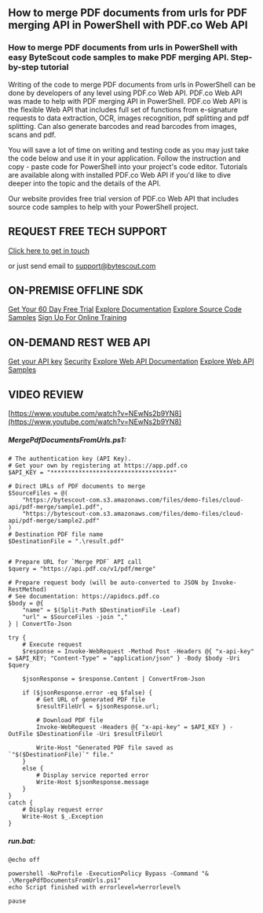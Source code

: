 ## How to merge PDF documents from urls for PDF merging API in PowerShell with PDF.co Web API

### How to merge PDF documents from urls in PowerShell with easy ByteScout code samples to make PDF merging API. Step-by-step tutorial

Writing of the code to merge PDF documents from urls in PowerShell can be done by developers of any level using PDF.co Web API. PDF.co Web API was made to help with PDF merging API in PowerShell. PDF.co Web API is the flexible Web API that includes full set of functions from e-signature requests to data extraction, OCR, images recognition, pdf splitting and pdf splitting. Can also generate barcodes and read barcodes from images, scans and pdf.

You will save a lot of time on writing and testing code as you may just take the code below and use it in your application. Follow the instruction and copy - paste code for PowerShell into your project's code editor. Tutorials are available along with installed PDF.co Web API if you'd like to dive deeper into the topic and the details of the API.

Our website provides free trial version of PDF.co Web API that includes source code samples to help with your PowerShell project.

## REQUEST FREE TECH SUPPORT

[Click here to get in touch](https://bytescout.zendesk.com/hc/en-us/requests/new?subject=PDF.co%20Web%20API%20Question)

or just send email to [support@bytescout.com](mailto:support@bytescout.com?subject=PDF.co%20Web%20API%20Question) 

## ON-PREMISE OFFLINE SDK 

[Get Your 60 Day Free Trial](https://bytescout.com/download/web-installer?utm_source=github-readme)
[Explore Documentation](https://bytescout.com/documentation/index.html?utm_source=github-readme)
[Explore Source Code Samples](https://github.com/bytescout/ByteScout-SDK-SourceCode/)
[Sign Up For Online Training](https://academy.bytescout.com/)


## ON-DEMAND REST WEB API

[Get your API key](https://app.pdf.co/signup?utm_source=github-readme)
[Security](https://pdf.co/security)
[Explore Web API Documentation](https://apidocs.pdf.co?utm_source=github-readme)
[Explore Web API Samples](https://github.com/bytescout/ByteScout-SDK-SourceCode/tree/master/PDF.co%20Web%20API)

## VIDEO REVIEW

[https://www.youtube.com/watch?v=NEwNs2b9YN8](https://www.youtube.com/watch?v=NEwNs2b9YN8)




<!-- code block begin -->

##### **MergePdfDocumentsFromUrls.ps1:**
    
```
# The authentication key (API Key).
# Get your own by registering at https://app.pdf.co
$API_KEY = "***********************************"

# Direct URLs of PDF documents to merge
$SourceFiles = @(
    "https://bytescout-com.s3.amazonaws.com/files/demo-files/cloud-api/pdf-merge/sample1.pdf",
    "https://bytescout-com.s3.amazonaws.com/files/demo-files/cloud-api/pdf-merge/sample2.pdf"
)
# Destination PDF file name
$DestinationFile = ".\result.pdf"


# Prepare URL for `Merge PDF` API call
$query = "https://api.pdf.co/v1/pdf/merge"

# Prepare request body (will be auto-converted to JSON by Invoke-RestMethod)
# See documentation: https://apidocs.pdf.co
$body = @{
    "name" = $(Split-Path $DestinationFile -Leaf)
    "url" = $SourceFiles -join ","
} | ConvertTo-Json

try {
    # Execute request
    $response = Invoke-WebRequest -Method Post -Headers @{ "x-api-key" = $API_KEY; "Content-Type" = "application/json" } -Body $body -Uri $query

    $jsonResponse = $response.Content | ConvertFrom-Json

    if ($jsonResponse.error -eq $false) {
        # Get URL of generated PDF file
        $resultFileUrl = $jsonResponse.url;
        
        # Download PDF file
        Invoke-WebRequest -Headers @{ "x-api-key" = $API_KEY } -OutFile $DestinationFile -Uri $resultFileUrl

        Write-Host "Generated PDF file saved as `"$($DestinationFile)`" file."
    }
    else {
        # Display service reported error
        Write-Host $jsonResponse.message
    }
}
catch {
    # Display request error
    Write-Host $_.Exception
}

```

<!-- code block end -->    

<!-- code block begin -->

##### **run.bat:**
    
```
@echo off

powershell -NoProfile -ExecutionPolicy Bypass -Command "& .\MergePdfDocumentsFromUrls.ps1"
echo Script finished with errorlevel=%errorlevel%

pause
```

<!-- code block end -->